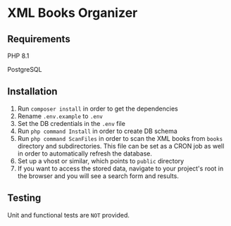 # XML Books Organizer ###

## Requirements
PHP 8.1

PostgreSQL

## Installation
1. Run `composer install` in order to get the dependencies
2. Rename `.env.example` to `.env`
3. Set the DB credentials in the `.env` file
4. Run `php command Install` in order to create DB schema
5. Run `php command ScanFiles` in order to scan the XML books from `books` directory and subdirectories. This file can be set as a CRON job as well in order to automatically refresh the database.
6. Set up a vhost or similar, which points to `public` directory
7. If you want to access the stored data, navigate to your project's root in the browser and you will see a search form and results.

## Testing
Unit and functional tests are `NOT` provided.